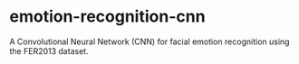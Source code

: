 # emotion-recognition-cnn
A Convolutional Neural Network (CNN) for facial emotion recognition using the FER2013 dataset.
